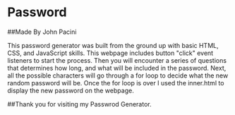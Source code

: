 # Password


##Made By John Pacini


This password generator was built from the ground up with basic HTML, CSS, and JavaScript skills. This webpage includes button "click" event listeners to start the process. Then you will encounter a series of questions that determines how long, and what will be included in the password. Next, all the possible characters will go through a for loop to decide what the new random password will be. Once the for loop is over I used the inner.html to display the new password on the webpage.

##Thank you for visiting my Passwrod Generator.

